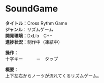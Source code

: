 # SoundGame

<b>タイトル</b>：Cross Rythm Game<br>
<b>ジャンル</b>：リズムゲーム<br>
<b>開発環境</b>：DxLib　C++<br>
<b>進捗状況</b>：制作中（凍結中）<br>

<b>操作</b>：<br>
十字キー　　　－　タップ<br>

<b>概要</b>：<br>
上下左右からノーツが流れてくるリズムゲーム。
